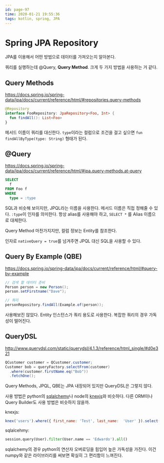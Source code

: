 ```yaml
---
id: page-97
time: 2020-01-21 19:55:36
tags: kotlin, spring, JPA
---
```

# Spring JPA Repository

JPA를 이용해서 어떤 방법으로 데이터를 가져오는지 알아본다.

쿼리를 실행하는데 @Query, **Query Method**. 크게 두 가지 방법을 사용하는 거 같다.

## Query Methods

https://docs.spring.io/spring-data/jpa/docs/current/reference/html/#repositories.query-methods

```kotlin
@Repository
interface FooRepository: JpaRepository<Foo, Int> {
  fun findAll(): List<Foo>
}
```

메서드 이름이 쿼리를 대신한다. `type`이라는 컬럼으로 조건을 걸고 싶으면
`fun findAllByType(type: String)` 형태가 된다.

## @Query

https://docs.spring.io/spring-data/jpa/docs/current/reference/html/#jpa.query-methods.at-query

```sql
SELECT
  f
FROM Foo f
WHERE
  type = :type
```

SQL과 비슷해 보이지만, JPQL라는 이름을 사용한다. 메서드 이름은 직접 정해줄 수 있다.
`:type`이 인자를 의미한다.  항상 alias를 사용해야 하고, `SELECT *` 를 Alias 이름으로 대체한다.

Query Method 마찬가지지만, 컬럼 정보는 Entity를 참조한다.

인자로 `nativeQuery = true`를 넘겨주면 JPQL 대신 SQL을 사용할 수 있다.

## Query By Example (QBE)

https://docs.spring.io/spring-data/jpa/docs/current/reference/html/#query-by-example

```java
// 검색 할 데이터 준비
Person person = new Person();                         
person.setFirstname("Dave");                          

// 쿼리
personRepository.findAll(Example.of(person));
```

사용해보진 않았다. Entity 인스턴스가 쿼리 용도로 사용한다. 복잡한 쿼리의 경우 가독성이 떨어진다.

## QueryDSL

http://www.querydsl.com/static/querydsl/4.1.3/reference/html_single/#d0e321

```java
QCustomer customer = QCustomer.customer;
Customer bob = queryFactory.selectFrom(customer)
  .where(customer.firstName.eq("Bob"))
  .fetchOne();
```

Query Methods, JPQL, QBE는 JPA 내장되어 있지만 QueryDSL은 그렇지 않다.

사용 방법은 python의 [sqlalchemy](https://www.sqlalchemy.org/)나 node의 [knexjs](http://knexjs.org/)와 비슷하다.
다른 ORM이나 Query Builder도 사용 방법은 비슷하지 않을까.

knexjs:

```javascript
knex('users').where({ first_name: 'Test', last_name:  'User' }).select('id')
```

sqlalcehmy:

```python
session.query(User).filter(User.name == 'Edwardo').all()
```

sqlalchemy의 경우 python의 연산자 오버로딩을 힘입어 높은 가독성을 가진다.
이건 numpy와 같은 라이브러리를 써보면 확실히 그 편리함이 느껴진다.
